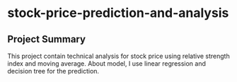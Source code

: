 # stock-price-prediction-and-analysis

## Project Summary
This project contain technical analysis for stock price using relative strength index and moving average. 
About model, I use linear regression and decision tree for the prediction.
